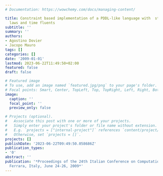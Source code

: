 ```yaml
---
# Documentation: https://wowchemy.com/docs/managing-content/

title: Constraint based implementation of a PDDL-like language with  static causal
  laws and time fluents
subtitle: ''
summary: ''
authors:
- Agostino Dovier
- Jacopo Mauro
tags: []
categories: []
date: '2009-01-01'
lastmod: 2023-06-22T11:49:50+02:00
featured: false
draft: false

# Featured image
# To use, add an image named `featured.jpg/png` to your page's folder.
# Focal points: Smart, Center, TopLeft, Top, TopRight, Left, Right, BottomLeft, Bottom, BottomRight.
image:
  caption: ''
  focal_point: ''
  preview_only: false

# Projects (optional).
#   Associate this post with one or more of your projects.
#   Simply enter your project's folder or file name without extension.
#   E.g. `projects = ["internal-project"]` references `content/project/deep-learning/index.md`.
#   Otherwise, set `projects = []`.
projects: []
publishDate: '2023-06-22T09:49:50.058686Z'
publication_types:
- '0'
abstract: ''
publication: '*Proceedings of the 24th Italian Conference on Computational  Logic,
  Ferrara, Italy, June 24-26, 2009*'
---
```

